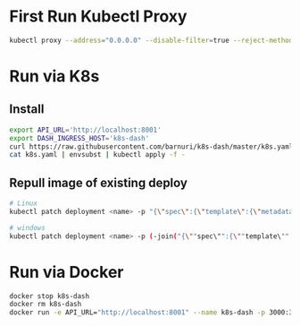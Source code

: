 # First Run Kubectl Proxy

```bash
kubectl proxy --address="0.0.0.0" --disable-filter=true --reject-methods="POST,PUT,PATCH"
```

# Run via K8s

## Install

```bash
export API_URL='http://localhost:8001'
export DASH_INGRESS_HOST='k8s-dash'
curl https://raw.githubusercontent.com/barnuri/k8s-dash/master/k8s.yaml -o ./k8s.yaml
cat k8s.yaml | envsubst | kubectl apply -f -
```

## Repull image of existing deploy
```bash
# Linux
kubectl patch deployment <name> -p "{\"spec\":{\"template\":{\"metadata\":{\"annotations\":{\"date\":\"`date +'%s'`\"}}}}}"

# windows
kubectl patch deployment <name> -p (-join("{\""spec\"":{\""template\"":{\""metadata\"":{\""annotations\"":{\""date\"":\""" , $(Get-Date -Format o).replace(':','-').replace('+','_') , "\""}}}}}"))
```

# Run via Docker

```bash
docker stop k8s-dash
docker rm k8s-dash
docker run -e API_URL="http://localhost:8001" --name k8s-dash -p 3000:3000 barnuri23/k8s-dash:latest
```

